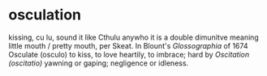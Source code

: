 # osculation

kissing, cu lu, sound it like Cthulu anywho it is a double dimunitve
meaning little mouth / pretty mouth, per Skeat.  In Blount's *Glossographia*
of 1674 Osculate (osculo) to kiss, to love heartily, to imbrace; hard
by *Oscitation (oscitatio)* yawning or gaping; negligence or idleness.


